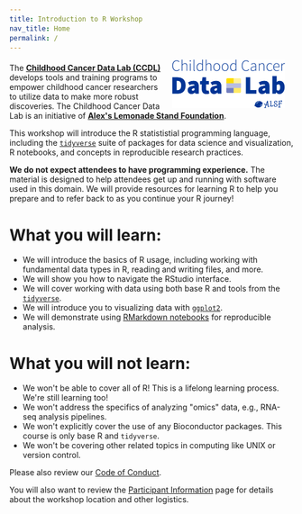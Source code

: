 ```yaml
---
title: Introduction to R Workshop
nav_title: Home
permalink: /
---
```



<p><img style = "padding: 0 15px; float: right;" img src = "images/ccdl-logo.png" width = "200"></p>
<p style="margin-top: 20px;"> </p>
<p>
The <b><a href="https://www.ccdatalab.org/" title="Alex's Lemonade Stand Foundation">Childhood Cancer Data Lab (CCDL)</a></b> develops tools and training programs to empower childhood cancer researchers to utilize  data to make more robust discoveries.
The Childhood Cancer Data Lab is an initiative of <b><a href="https://www.alexslemonade.org/" title="Alex's Lemonade Stand Foundation">Alex's Lemonade Stand Foundation</a></b>.
</p>

This workshop will introduce the R statististial programming language, including the [`tidyverse`](https://www.tidyverse.org/) suite of packages for data science and visualization, R notebooks, and concepts in reproducible research practices.

**We do not expect attendees to have programming experience.** 
The material is designed to help attendees get up and running with software used in this domain.
We will provide resources for learning R to help you prepare and to refer back to as you continue your R journey!

# What you will learn:

* We will introduce the basics of R usage, including working with fundamental data types in R, reading and writing files, and more.
* We will show you how to navigate the RStudio interface.
* We will cover working with data using both base R and tools from the [`tidyverse`](https://www.tidyverse.org/).
* We will introduce you to visualizing data with [`ggplot2`](https://ggplot2.tidyverse.org/).
* We will demonstrate using [RMarkdown notebooks](https://rmarkdown.rstudio.com/) for reproducible analysis.

# What you will not learn:

* We won't be able to cover all of R! This is a lifelong learning process. We're still learning too!
* We won't address the specifics of analyzing "omics" data, e.g., RNA-seq analysis pipelines.
* We won't explicitly cover the use of any Bioconductor packages. This course is only base R and `tidyverse`.
* We won't be covering other related topics in computing like UNIX or version control.

Please also review our [Code of Conduct](code-of-conduct.md).

You will also want to review the [Participant Information](participant-information.md) page for details about the workshop location and other logistics.


<!--
**Looking for more?**
We have compiled a set of [useful resources](reproducibility_resources.md) that support reproducible computational research that we recommend for your future reading and exploration!
-->
